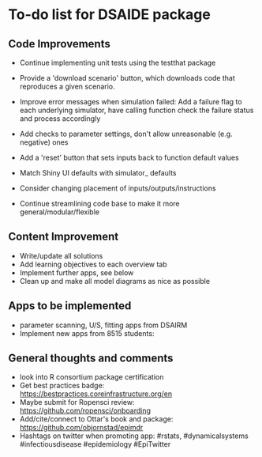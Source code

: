 # To-do list for DSAIDE package

## Code Improvements
* Continue implementing unit tests using the testthat package
* Provide a 'download scenario' button, which downloads code that reproduces a given scenario.
* Improve error messages when simulation failed: Add a failure flag to each underlying simulator, have calling function check the failure status and process accordingly
* Add checks to parameter settings, don't allow unreasonable (e.g. negative) ones
* Add a 'reset' button that sets inputs back to function default values
* Match Shiny UI defaults with simulator_ defaults

* Consider changing placement of inputs/outputs/instructions
* Continue streamlining code base to make it more general/modular/flexible

## Content Improvement
* Write/update all solutions
* Add learning objectives to each overview tab
* Implement further apps, see below
* Clean up and make all model diagrams as nice as possible


## Apps to be implemented
* parameter scanning, U/S, fitting apps from DSAIRM
* Implement new apps from 8515 students: 


## General thoughts and comments

* look into R consortium package certification
* Get best practices badge: https://bestpractices.coreinfrastructure.org/en
* Maybe submit for Ropensci review: https://github.com/ropensci/onboarding
* Add/cite/connect to Ottar's book and package: https://github.com/objornstad/epimdr
* Hashtags on twitter when promoting app: #rstats, #dynamicalsystems #infectiousdisease #epidemiology #EpiTwitter


